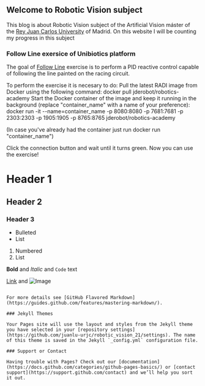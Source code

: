 ## Welcome to Robotic Vision subject

This blog is about Robotic Vision subject of the Artificial Vision máster of the [Rey Juan Carlos University](http://www.urjc.es) of Madrid. On this website I will be counting my progress in this subject

### Follow Line exersice of Unibiotics platform 

The goal of [Follow Line](https://unibotics.org/academy/exercise/follow_line/) exercise is to perform a PID reactive control capable of following the line painted on the racing circuit.

To perform the exercise it is necesary to do:
Pull the latest RADI image from Docker using the following command: docker pull jderobot/robotics-academy
Start the Docker container of the image and keep it running in the background (replace "container_name" with a name of your preference): docker run -it --name=container_name -p 8080:8080 -p 7681:7681 -p 2303:2303 -p 1905:1905 -p 8765:8765 jderobot/robotics-academy

(In case you've already had the container just run docker run "container_name")

Click the connection button and wait until it turns green.
Now you can use the exercise!


# Header 1
## Header 2
### Header 3

- Bulleted
- List

1. Numbered
2. List

**Bold** and _Italic_ and `Code` text

[Link](url) and ![Image](src)
```

For more details see [GitHub Flavored Markdown](https://guides.github.com/features/mastering-markdown/).

### Jekyll Themes

Your Pages site will use the layout and styles from the Jekyll theme you have selected in your [repository settings](https://github.com/juanlu-urjc/robotic_vision_21/settings). The name of this theme is saved in the Jekyll `_config.yml` configuration file.

### Support or Contact

Having trouble with Pages? Check out our [documentation](https://docs.github.com/categories/github-pages-basics/) or [contact support](https://support.github.com/contact) and we’ll help you sort it out.
